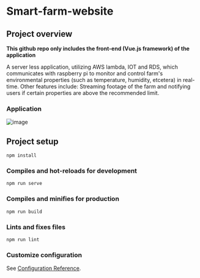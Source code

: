 # Smart-farm-website

## Project overview

**This github repo  only includes the front-end (Vue.js framework) of the application**

A server less application, utilizing AWS lambda, IOT and RDS, which communicates with raspberry pi to monitor and control farm's environmental properties (such as temperature, humidity, etcetera) in real-time. Other features include: Streaming footage of the farm and notifying users if certain properties are above the recommended limit. 

### Application 

![image](https://user-images.githubusercontent.com/42161058/115119366-30773780-9fd2-11eb-907c-bc2b774b75bb.png)


## Project setup
```
npm install
```

### Compiles and hot-reloads for development
```
npm run serve
```

### Compiles and minifies for production
```
npm run build
```

### Lints and fixes files
```
npm run lint
```

### Customize configuration
See [Configuration Reference](https://cli.vuejs.org/config/).
